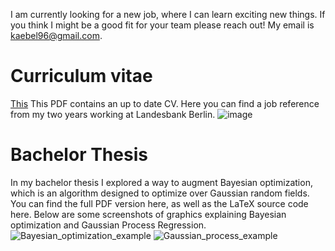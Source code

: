 I am currently looking for a new job, where I can learn exciting new things. If you think I might be a good fit for your team please reach out!
My email is kaebel96@gmail.com.


# Curriculum vitae
[This](Bachelorarbeit/main.pdf)
This PDF contains an up to date CV. Here you can find a job reference from my two years working at Landesbank Berlin.
![image](https://github.com/marckaebel/CV/assets/17997282/ddd066dd-7677-46e2-abe5-1735ca8e1e33)



# Bachelor Thesis
In my bachelor thesis I explored a way to augment Bayesian optimization, which is an algorithm designed to optimize over Gaussian random fields.
You can find the full PDF version here, as well as the LaTeX source code here. Below are some screenshots of graphics explaining Bayesian optimization and Gaussian Process Regression.
![Bayesian_optimization_example](https://github.com/marckaebel/CV/assets/17997282/e4ebee7c-06d4-47bf-a43c-84433357a6fa)
![Gaussian_process_example](https://github.com/marckaebel/CV/assets/17997282/95197d37-c168-4d7c-9191-c1e5186c3698)
